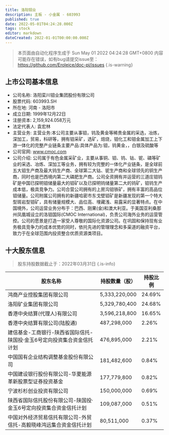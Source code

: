 ```yaml
---
title: 洛阳钼业
description: 主板 - 小金属 - 603993
published: true
date: 2022-05-01T04:24:28.000Z
tags: stock
editor: markdown
dateCreated: 2022-01-01T00:00:00.000Z
---
```


> 本页面由自动化程序生成于 Sun May 01 2022 04:24:28 GMT+0800
> 内容可能存在错误，如有bug请提交issue至：https://github.com/Eroleice/doc-pi/issues
{.is-warning}

## 上市公司基本信息
- 公司名称: 洛阳栾川钼业集团股份有限公司
- 股票代码: 603993.SH
- 所在地: 河南 - 洛阳市
- 成立日期: 1999年12月22日
- 注册资本: 2,159,924.058万元
- 法定代表人: 袁宏林
- 主营业务: 主营业务:本公司主要从事钼，钨及黄金等稀贵金属的采选，冶炼，深加工，贸易，科研等，拥有钼采矿，选矿，焙烧，钼化工和钼金属加工上下游一体化的完整产业链条主要产品:具体产品为:钼，钨黄金，，白银及硫酸等
- 公司官网: www.cmoc.com
- 公司介绍: 公司属于有色金属采矿业，主要从事铜、钼、钨、钴、铌、磷等矿业的采选、冶炼、深加工等业务，拥有较为完整的一体化产业链条，是全球前五大钼生产商及最大钨生产商、全球第二大钴、铌生产商和全球领先的铜生产商，同时也是巴西境内第二大磷肥生产商。公司全资拥有并运营的三道庄钼钨矿是中国已探明钼储量最大的钼矿以及已探明钨储量第二大的钨矿，钼钨生产成本低，极具竞争力。公司合营公司拥有的上房沟钼铁矿，拥有丰富的高品位钼储量。公司附属公司拥有的新疆哈密市东戈壁钼矿是新疆发现的第一个特大型斑岩型钼矿，具有储量规模大、品位高、埋藏浅、易露采的显著特点。在中国境外，公司运营业务分布于：巴西、刚果(金)和澳大利亚。于美国亚利桑那州凤凰城设立的洛钼国际(CMOC International)，负责公司海外业务的运营管控。公司的愿景是打造一家受人尊敬的国际化资源公司。在巩固和保持现有业务极具竞争力的成本优势的同时，依托先进的管理理念和多渠道的融资平台，致力于在全球范围内投资整合优质资源类项目。


## 十大股东信息
> 股东持股数据截止于：2022年03月31日
{.is-info}

| 股东名称 | 持股数量（股） | 持股比例 |
| --- | --- | --- |
| 鸿商产业控股集团有限公司 | 5,333,220,000 | 24.69% |
| 洛阳矿业集团有限公司 | 5,329,780,400 | 24.68% |
| 香港中央结算(代理人)有限公司 | 3,596,218,800 | 16.65% |
| 香港中央结算有限公司(陆股通) | 487,298,000 | 2.26% |
| 建信基金-工商银行-陕西省国际信托-陕国投·金玉6号定向投资集合资金信托计划 | 476,895,000 | 2.21% |
| 中国国有企业结构调整基金股份有限公司 | 181,482,600 | 0.84% |
| 中国建设银行股份有限公司-华夏能源革新股票型证券投资基金 | 177,779,800 | 0.82% |
| 宁波杉杉创业投资有限公司 | 150,000,000 | 0.69% |
| 陕西省国际信托股份有限公司-陕国投·金玉6号定向投资集合资金信托计划 | 109,087,000 | 0.51% |
| 中国对外经济贸易信托有限公司-外贸信托-高毅晓峰鸿远集合资金信托计划 | 80,511,000 | 0.37% |




